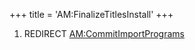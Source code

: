 +++
title = 'AM:FinalizeTitlesInstall'
+++

1.  REDIRECT
    [AM:CommitImportPrograms](AM:CommitImportPrograms "wikilink")
